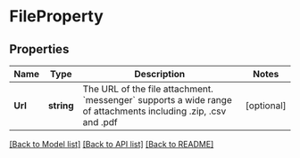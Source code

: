 # FileProperty

## Properties
Name | Type | Description | Notes
------------ | ------------- | ------------- | -------------
**Url** | **string** | The URL of the file attachment. &#x60;messenger&#x60; supports a wide range of attachments including .zip, .csv and .pdf | [optional] 

[[Back to Model list]](../README.md#documentation-for-models) [[Back to API list]](../README.md#documentation-for-api-endpoints) [[Back to README]](../README.md)


